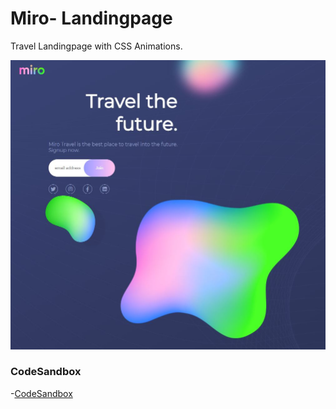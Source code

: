 # Miro- Landingpage
Travel Landingpage with CSS Animations.

![Miro Travel landingpage](https://github.com/dianavile/miro/blob/main/assets/Design/Miro%20Travel%20Landingpage.JPG)

### CodeSandbox 
-[CodeSandbox](https://codesandbox.io/s/busy-minsky-u3345)

